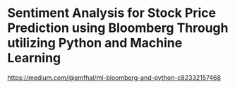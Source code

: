 # Sentiment Analysis for Stock Price Prediction using Bloomberg Through utilizing Python and Machine Learning
https://medium.com/@emfhal/ml-bloomberg-and-python-c82332157468
